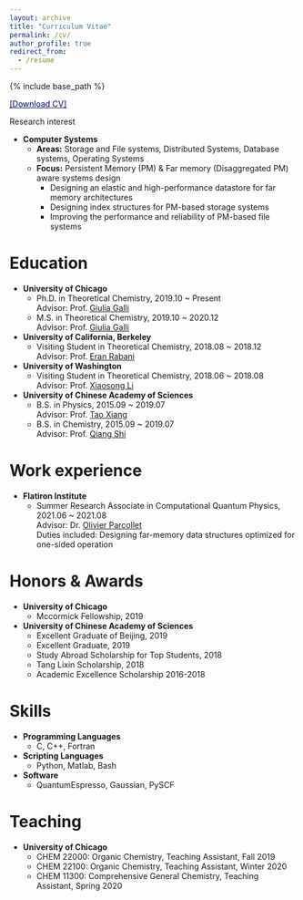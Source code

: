 ```yaml
---
layout: archive
title: "Curriculum Vitae"
permalink: /cv/
author_profile: true
redirect_from:
  - /resume
---
```


{% include base_path %}

[<span style="color:navy">[Download CV]</span>](http://sekwonlee.github.io/files/cv.pdf)


Research interest
* <b>Computer Systems</b>
  * <b>Areas:</b> Storage and File systems, Distributed Systems, Database systems, Operating Systems
  * <b>Focus:</b> Persistent Memory (PM) & Far memory (Disaggregated PM) aware systems design
      * Designing an elastic and high-performance datastore for far memory architectures
      * Designing index structures for PM-based storage systems
      * Improving the performance and reliability of PM-based file systems

Education
======
* <b>University of Chicago</b> <br>
  * Ph.D. in Theoretical Chemistry, 2019.10 ~ Present <br>
  Advisor: Prof. [Giulia Galli](https://galligroup.uchicago.edu/People/galli.php) 
  * M.S. in Theoretical Chemistry, 2019.10 ~ 2020.12 <br>
  Advisor: Prof. [Giulia Galli](https://galligroup.uchicago.edu/People/galli.php)
* <b>University of California, Berkeley</b> <br>
  * Visiting Student in Theoretical Chemistry,  2018.08 ~ 2018.12 <br>
  Advisor: Prof. [Eran Rabani](http://www.cchem.berkeley.edu/ergrp/#/eran)
* <b>University of Washington</b> <br>
  * Visiting Student in Theoretical Chemistry,  2018.06 ~ 2018.08 <br>
  Advisor: Prof. [Xiaosong Li](https://chem.washington.edu/people/xiaosong-li)
* <b>University of Chinese Academy of Sciences</b> <br>
  * B.S. in Physics, 2015.09 ~ 2019.07 <br>
  Advisor: Prof. [Tao Xiang](http://txiang.iphy.ac.cn)
  * B.S. in Chemistry, 2015.09 ~ 2019.07 <br>
  Advisor: Prof. [Qiang Shi](https://www.researchgate.net/profile/Qiang-Shi-5)
   
Work experience
======
* <b>Flatiron Institute</b> <br>
  * Summer Research Associate in Computational Quantum Physics,  2021.06 ~ 2021.08 <br>
  Advisor: Dr. [Olivier Parcollet](https://www.simonsfoundation.org/people/olivier-parcollet) <br>
  Duties included: Designing far-memory data structures optimized for one-sided operation

<!-- Work experience
======
* <b>Research Associate Intern</b>, 06.2019~08.2019
  * Hewlett Packard Labs, Palo Alto, CA, US
  * Duties included: Designing far-memory data structures optimized for one-sided operation
  * Mentors: Kimberly Keeton and Sharad Singhal

* <b>Researcher</b>, 03.2018~07.2018
  * UNIST (Ulsan National Institute of Science & Technology), Ulsan, South Korea
  * Duties included: Providing the compiler-directed crash consistency for PM-based systems
  * Supervisor: Sam H. Noh

* <b>Research Associate Intern</b>, 06.2017~09.2017
  * Hewlett Packard Labs, Palo Alto, CA, US
  * Duties included: Designing DRAM cache for key-value stores working on Fabric-attached memory
  * Mentors: Kimberly Keeton, Haris Volos, and Yupu Zhang

* <b>Researcher</b>, 10.2015~02.2016
  * UNIST (Ulsan National Institute of Science & Technology), Ulsan, South Korea
  * Duties included: Analyzing PM-based file system (PMFS) and evaluating its performance
  * Supervisor: Sam H. Noh

* <b>Republic of Korea Army</b>, 08.2010~05.2012 -->

Honors & Awards
======
* <b>University of Chicago</b>
  * Mccormick Fellowship, 2019
* <b>University of Chinese Academy of Sciences</b>
  * Excellent Graduate of Beijing, 2019
  * Excellent Graduate, 2019
  * Study Abroad Scholarship for Top Students, 2018
  * Tang Lixin Scholarship, 2018
  * Academic Excellence Scholarship 2016-2018


<!-- * <b>2021 Microsoft Research PhD Fellowship</b>, 2021~2023 -->

<!-- Publications
======
  <ul>{% for post in site.publications reversed %}
    {% include archive-single-cv.html %}
  {% endfor %}</ul> -->

Skills
======
* <b>Programming Languages</b>
  * C, C++, Fortran
* <b>Scripting Languages</b>
  * Python, Matlab, Bash
* <b>Software</b>
  * QuantumEspresso, Gaussian, PySCF

Teaching
======
* <b>University of Chicago</b> <br>
  * CHEM 22000: Organic Chemistry, Teaching Assistant, Fall 2019
  * CHEM 22100: Organic Chemistry, Teaching Assistant, Winter 2020
  * CHEM 11300: Comprehensive General Chemistry, Teaching Assistant, Spring 2020
  
